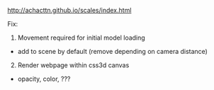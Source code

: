 http://achacttn.github.io/scales/index.html

Fix:
1) Movement required for initial model loading
- add to scene by default (remove depending on camera distance)
2) Render webpage within css3d canvas
- opacity, color, ???